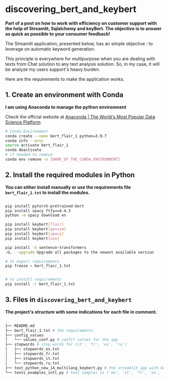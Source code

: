 # discovering_bert_and_keybert


**Part of a post on how to work with efficiency on customer support with the help of Streamlit, Sqlalchemy and keyBert. The objective is to answer as quick as possible to your consumer feedback!**



The Streamlit application, presented below, has an simple objective : to leverage on automatic keyword generation. 


This principle is everywhere for multipurpose when you are dealing with texts from Chat solution to any text analysis solution. So, in my case, it will be analyze my users support's heavy burden.


Here are the requirements to make the application works.


## 1. Create an environment with Conda
**I am using Anaconda to manage the python environment**

Check the official website at [Anaconda | The World&#039;s Most Popular Data Science Platform](https://www.anaconda.com/)



```bash
# Conda Environment
conda create --name bert_flair_1 python=3.9.7
conda info --envs
source activate bert_flair_1
conda deactivate
# if needed to remove
conda env remove -n [NAME_OF_THE_CONDA_ENVIRONMENT]

```


## 2. Install the required modules in Python

**You can either install manually or use the requirements file `bert_flair_1.txt` to install the modules.**

```bash

pip install pytorch-pretrained-bert
pip install spacy ftfy==4.4.3
python -m spacy download en

pip install keybert[flair]
pip install keybert[gensim]
pip install keybert[spacy]
pip install keybert[use]

pip install -U sentence-transformers
-U, --upgrade Upgrade all packages to the newest available version

# to export requirements
pip freeze > bert_flair_1.txt


# to install requirements
pip install -r bert_flair_1.txt


```

## 3. Files in `discovering_bert_and_keybert`
**The project's structure with some indications for each file in comment.**

```bash
.
├── README.md
├── bert_flair_1.txt # the requirements
├── config_values
│   └── values_conf.py # confif values for the app
├── stopwords # stop words for (it', 'fr', 'es', 'ru')
│   ├── stopwords_es.txt
│   ├── stopwords_fr.txt
│   ├── stopwords_it.txt
│   └── stopwords_ru.txt
├── test_python_new_14_multilang_keybert.py # the streamlit app with keyBERT
└── texts_examples_intl.py # text samples in ('en', 'it', 'fr', 'es', 'ru')

```


